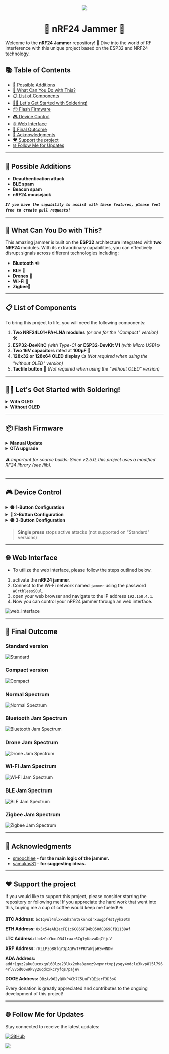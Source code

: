 <div align="center">
  <img src="https://avatars.githubusercontent.com/u/176677387" width="150" height="auto" />
  <h1> 🌟 nRF24 Jammer 🌟 </h1>
</div>

Welcome to the **nRF24 Jammer** repository! 🎉 Dive into the world of RF interference with this unique project based on the ESP32 and NRF24 technology.

## 📚 Table of Contents
- [🎯 Possible Additions](#-possible-additions)
- [🚀 What Can You Do with This?](#-what-can-you-do-with-this)
- [📋 List of Components](#-list-of-components)
- [🧑‍🔧 Let's Get Started with Soldering!](#-lets-get-started-with-soldering)
- [📦 Flash Firmware](#-flash-firmware)
- [🎮 Device Control](#-device-control)
- [🌐 Web Interface](#-Web-Interface)
- [🎉 Final Outcome](#-final-outcome)
- [🙏 Acknowledgments](#-acknowledgments)
- [❤️ Support the project](#-support-the-project)
- [🌐 Follow Me for Updates](#-follow-me-for-updates)

-----

## 🎯 Possible Additions
- **Deauthentication attack**
- **BLE spam**
- **Beacon spam**
- **nRF24 mousejack**

***`If you have the capability to assist with these features, please feel free to create pull requests!`***

-----

## 🚀 What Can You Do with This?
This amazing jammer is built on the **ESP32** architecture integrated with **two NRF24** modules. With its extraordinary capabilities, you can effectively disrupt signals across different technologies including:
- **Bluetooth** 🔊
- **BLE** 📱
- **Drones** 🚁
- **Wi-Fi** 📶
- **Zigbee**📡

-----

## 📋 List of Components
To bring this project to life, you will need the following components:
1. **Two NRF24L01+PA+LNA modules** *(or one for the "Compact" version)* 🛠️
2. **ESP32-DevKitC** *(with Type-C)* **or**  **ESP32-DevKit V1** *(with Micro USB)*⚙️
3. **Two 16V capacitors** rated at **100µF** 🔋
4. **128x32 or 128x64 OLED display** 📺 *(Not required when using the "without OLED" version)*
5. **Tactile button** 🔘 *(Not required when using the "without OLED" version)*

-----

## 🧑‍🔧 Let's Get Started with Soldering!
<details>
<summary><strong>With OLED</strong></summary>

<div style="margin-left: 20px;">

## Differences between versions

The **Compact** version is equipped with a **single NRF24** module, while the **Standard** version features **two**.
 
Notably, the Compact version allows **uninterrupted access to the display** even when jamming is started. 

This will enable me to utilize features that may be added in the future but are currently **unavailable** in the **Standard version**. For instance, **one already implemented** feature is the a**bility to exit jamming mode** by simply pressing the "**OK**" button (*pin 25*). 

Given these advantages, **I highly recommend choosing the Compact version** for its versatility and potential for future enhancements.

---

<details>
<summary><strong>Compact</strong></summary>

<div style="margin-left: 20px;">

### HSPI Connection
| **Pin Name** | **ESP32 GPIO** | **Connection**       |
|--------------|----------------|----------------------|
| VCC          | 3.3V          | (+) capacitor        |
| GND          | GND           | (-) capacitor        |
| CE           | GPIO 16       |                      |
| CSN          | GPIO 15       |                      |
| SCK          | GPIO 14       |                      |
| MOSI         | GPIO 13       |                      |
| MISO         | GPIO 12       |                      |
| IRQ          |                |                      |

### OLED Connection
| **Pin Name** | **ESP32 GPIO** |
|--------------|----------------|
| VCC          | 3.3V          |
| GND          | GND           |
| SCL          | GPIO 22       |
| SDA          | GPIO 21       |

### Button Connection
| **Button Actions** | **ESP32 GPIO** |
|--------------|----------------|
| OK          | GPIO 25       |
| NEXT (Optional)             | GPIO 26       |
| PREVIOUS (Optional)            | GPIO 27       |

![Compact](schemes/Compact/scheme.png)

</div>
</details>

<details>
<summary><strong>Standard</strong></summary>

<div style="margin-left: 20px;">

### HSPI Connection
| **Pin Name** | **ESP32 GPIO** | **Connection**       |
|--------------|----------------|----------------------|
| VCC          | 3.3V          | (+) capacitor        |
| GND          | GND           | (-) capacitor        |
| CE           | GPIO 16       |                      |
| CSN          | GPIO 15       |                      |
| SCK          | GPIO 14       |                      |
| MOSI         | GPIO 13       |                      |
| MISO         | GPIO 12       |                      |
| IRQ          |                |                      |

### VSPI Connection
| **Pin Name** | **ESP32 GPIO** | **Connection**       |
|--------------|----------------|----------------------|
| VCC          | 3.3V          | (+) capacitor        |
| GND          | GND           | (-) capacitor        |
| CE           | GPIO 22       |                      |
| CSN          | GPIO 21       |                      |
| SCK          | GPIO 18       |                      |
| MOSI         | GPIO 23       |                      |
| MISO         | GPIO 19       |                      |
| IRQ          |                |                      |

### OLED Connection
| **Pin Name** | **ESP32 GPIO** |
|--------------|----------------|
| VCC          | 3.3V          |
| GND          | GND           |
| SCL          | GPIO 22       |
| SDA          | GPIO 21       |

### Button Connection
| **Button Actions** | **ESP32 GPIO** |
|--------------|----------------|
| OK          | GPIO 25       |
| NEXT (Optional)             | GPIO 26       |
| PREVIOUS (Optional)            | GPIO 27       |

![Standard](schemes/Standard/scheme.png)

</div>
</details>

</div>
</details>
<details>
<summary><strong>Without OLED</strong></summary>

<div style="margin-left: 20px;">

### HSPI Connection
| **Pin Name** | **ESP32 GPIO** | **Connection**       |
|--------------|----------------|----------------------|
| VCC          | 3.3V          | (+) capacitor        |
| GND          | GND           | (-) capacitor        |
| CE           | GPIO 16       |                      |
| CSN          | GPIO 15       |                      |
| SCK          | GPIO 14       |                      |
| MOSI         | GPIO 13       |                      |
| MISO         | GPIO 12       |                      |
| IRQ          |                |                      |

### VSPI Connection
| **Pin Name** | **ESP32 GPIO** | **Connection**       |
|--------------|----------------|----------------------|
| VCC          | 3.3V          | (+) capacitor        |
| GND          | GND           | (-) capacitor        |
| CE           | GPIO 22       |                      |
| CSN          | GPIO 21       |                      |
| SCK          | GPIO 18       |                      |
| MOSI         | GPIO 23       |                      |
| MISO         | GPIO 19       |                      |
| IRQ          |                |                      |

![Without_OLED](schemes/Without_OLED/scheme.png)

</div>
</details>

-----

## 📦 Flash Firmware
<details>
<summary><strong>Manual Update</strong></summary>

<div style="margin-left: 20px;">

Follow these steps to flash the firmware:
1. Download the firmware from the **[releases](https://github.com/W0rthlessS0ul/nRF24_jammer/releases)** section that corresponds to your display.
2. Navigate to **ESPWebTool**: [ESPWebTool](https://esp.huhn.me/)
3. Arrange the files as per the table below:

| **Address** | **File Name**                             |
|-------------|-------------------------------------------|
| 0x1000      | nRF24_jammer_bootloader.bin              |
| 0x8000      | nRF24_jammer_partitions.bin              |
| 0x10000     | nRF24_jammer.bin                          |

4. Click "Flash," and once the installation is complete, **restart your board** and enjoy using your jammer!

![flash](img/flash.jpg)

</div>
</details>
<details>
<summary><strong>OTA upgrade</strong></summary>

<div style="margin-left: 20px;">

### This method can only be used if you have firmware version 1.9 or higher installed.
Follow these steps to flash the firmware:
1. Download the firmware from the **[releases](https://github.com/W0rthlessS0ul/nRF24_jammer/releases)** section that corresponds to your display.
2. Turn on your device and open a web browser
3. Navigate to the web interface at **192.168.4.1**
4. Click on "**OTA**" and select the file "**nRF24_jammer.bin**" (`⚠️️ make sure not to choose the bootloader or partitions files`).

</div>
</details>

###### ⚠️ Important for source builds: Since v2.5.0, this project uses a modified RF24 library (see /lib).

-----

## 🎮 Device Control 

<details>
<summary><strong>🟢 1-Button Configuration</strong></summary>
<div style="margin-left: 20px;">

#### 📋 Menu Navigation
- **Short press** → Next menu item
- **Long press** → Select menu item

#### 📡 Misc Jammer
- **Short press** → Channel +1
- **Long press** → Continuous channel +1 (every 100ms)
- **Double press** → Select channel

</div>
</details>

<details>
<summary><strong>🔵 2-Button Configuration</strong></summary>
<div style="margin-left: 20px;">

#### 📋 Menu Navigation
- **Next button** short press → Next menu item
- **OK button** short press → Select menu item

#### 📡 Misc Jammer
- **Next button** short press → Channel +1
- **Next button** long press → Continuous channel +1 (every 100ms)
- **OK button** short press → Select channel

</div>
</details>

<details>
<summary><strong>🟣 3-Button Configuration</strong></summary>
<div style="margin-left: 20px;">

#### 📋 Menu Navigation
- **Next button** short press → Next menu item
- **Previous button** short press → Previous menu item
- **OK button** short press → Select menu item

#### 📡 Misc Jammer
- **Next button** short press → Channel +1
- **Next button** long press → Continuous channel +1 (every 100ms)
- **Previous button** short press → Channel -1
- **Previous button** long press → Continuous channel -1 (every 100ms)
- **OK button** short press → Select channel

</div>
</details>

> **Single press** stops active attacks (not supported on "Standard" versions)

-----

## 🌐 Web Interface

- To utilize the web interface, please follow the steps outlined below.
1. activate the **nRF24 jammer**.
2. Connect to the Wi-Fi network named `jammer` using the password `W0rthlessS0ul`.
3. open your web browser and navigate to the IP address `192.168.4.1`.
4. Now you can control your nRF24 jammer through an web interface.

![web_interface](img/gif/web_interface_.gif)

-----

## 🎉 Final Outcome
### Standard version 
![Standard](img/Standard.jpg)

### Compact version
![Compact](img/Compact.jpg)

### Normal Spectrum
![Normal Spectrum](img/gif/normal_spctr.gif)

### Bluetooth Jam Spectrum
![Bluetooth Jam Spectrum](img/gif/bluetooth_jam_spctr.gif)

### Drone Jam Spectrum
![Drone Jam Spectrum](img/gif/drone_jam_spctr.gif)

### Wi-Fi Jam Spectrum
![Wi-Fi Jam Spectrum](img/gif/wifi_jam_spctr.gif)

### BLE Jam Spectrum
![BLE Jam Spectrum](img/gif/ble_jam_spctr.gif)

### Zigbee Jam Spectrum
![Zigbee Jam Spectrum](img/gif/zigbee_jam_spctr.gif)

-----

## 🙏 Acknowledgments
- [smoochiee](https://github.com/smoochiee) - **for the main logic of the jammer.**
- [samukas81](https://github.com/samukas81) - **for suggesting ideas.**

-----

## ❤️ Support the project
If you would like to support this project, please consider starring the repository or following me! If you appreciate the hard work that went into this, buying me a cup of coffee would keep me fueled! ☕ 

**BTC Address:** `bc1qvul4mlxxw5h2hnt8knnxdrxuwgpf4styyk20tm`

**ETH Address:** `0x5c54eAb2acFE1c6C866FB4b050d8B69CfB1138Af`

**LTC Address:** `LbdzCsYbxuD341raar6Cg1yKavaDq7fjuV`

**XRP Address:** `rKLLPzoBGfqY3pAQPwTFPRYaWjpHSwHNDw`

**ADA Address:** `addr1qyz2aku0ucmxqnl60lza23lkx2xha8zmxz9wqxnrtvpjysgy4mdcle3kvp8l5l7964rlvv5d06w9kvy2uqdxxkcryfqs7pajev`

**DOGE Address:** `DBzAvD62yQUkP4Cb7C5LuFYQEierF3D3oG`

Every donation is greatly appreciated and contributes to the ongoing development of this project!

---

## 🌐 Follow Me for Updates
Stay connected to receive the latest updates:

[![GitHub](https://img.shields.io/badge/GitHub-W0rthlessS0ul-181717?style=flat&logo=github&logoColor=white)](https://github.com/W0rthlessS0ul)

<img src="https://profile-counter.glitch.me/W0rthlessS0ul.nRF24_jammer/count.svg"/>
